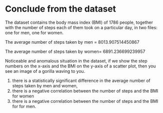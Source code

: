 # Conclude from the dataset

The dataset contains the body mass index (BMI) of 1786 people, together with the number of steps each of them took on a particular day, in two files: one for men, one for women.



The average number of steps taken by men = 8013.907514450867

The average number of steps taken by women= 6891.236699239957

Noticeable and anomalous situation in the dataset, if we show the step numbers on the x-axis and the BMI on the y-axis of a scatter plot, then you see an image of a gorilla waving to you.

1. there is a statistically significant difference in the average number of steps taken by men and women,
2. there is a negative correlation between the number of steps and the BMI for women
3. there is a negative correlation between the number of steps and the BMI for for men.
